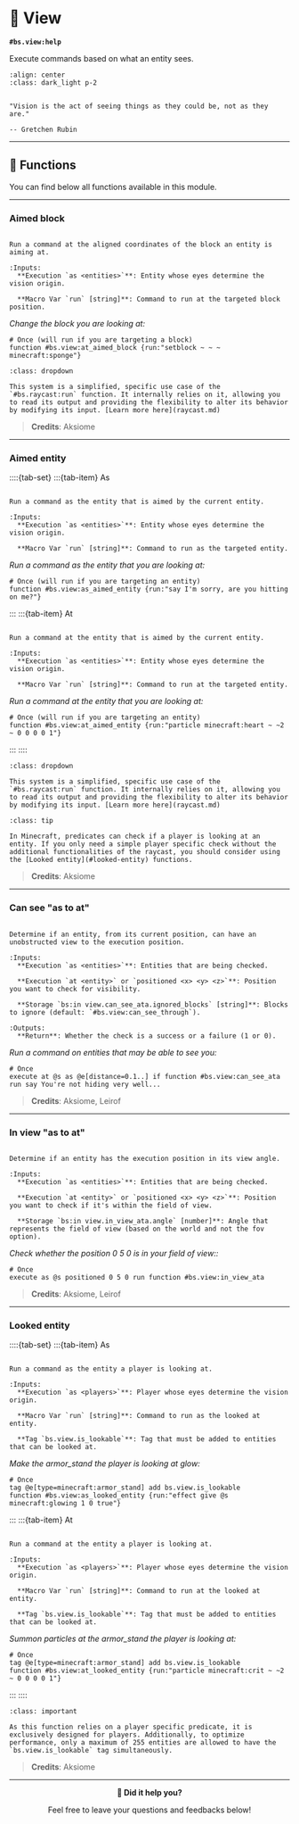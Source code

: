 # 👀 View

**`#bs.view:help`**

Execute commands based on what an entity sees.

```{image} /_imgs/modules/view.png
:align: center
:class: dark_light p-2
```

```{epigraph}

"Vision is the act of seeing things as they could be, not as they are."

-- Gretchen Rubin
```

---

## 🔧 Functions

You can find below all functions available in this module.

---

### Aimed block

```{function} #bs.view:at_aimed_block

Run a command at the aligned coordinates of the block an entity is aiming at.

:Inputs:
  **Execution `as <entities>`**: Entity whose eyes determine the vision origin.

  **Macro Var `run` [string]**: Command to run at the targeted block position.
```

*Change the block you are looking at:*

```mcfunction
# Once (will run if you are targeting a block)
function #bs.view:at_aimed_block {run:"setblock ~ ~ ~ minecraft:sponge"}
```

```{admonition} Advanced usage
:class: dropdown

This system is a simplified, specific use case of the `#bs.raycast:run` function. It internally relies on it, allowing you to read its output and providing the flexibility to alter its behavior by modifying its input. [Learn more here](raycast.md)
```

> **Credits**: Aksiome

---

### Aimed entity

::::{tab-set}
:::{tab-item} As

```{function} #bs.view:as_aimed_entity

Run a command as the entity that is aimed by the current entity.

:Inputs:
  **Execution `as <entities>`**: Entity whose eyes determine the vision origin.

  **Macro Var `run` [string]**: Command to run as the targeted entity.
```

*Run a command as the entity that you are looking at:*

```mcfunction
# Once (will run if you are targeting an entity)
function #bs.view:as_aimed_entity {run:"say I'm sorry, are you hitting on me?"}
```

:::
:::{tab-item} At

```{function} #bs.view:at_aimed_entity

Run a command at the entity that is aimed by the current entity.

:Inputs:
  **Execution `as <entities>`**: Entity whose eyes determine the vision origin.

  **Macro Var `run` [string]**: Command to run at the targeted entity.
```

*Run a command at the entity that you are looking at:*

```mcfunction
# Once (will run if you are targeting an entity)
function #bs.view:at_aimed_entity {run:"particle minecraft:heart ~ ~2 ~ 0 0 0 0 1"}
```

:::
::::

```{admonition} Advanced usage
:class: dropdown

This system is a simplified, specific use case of the `#bs.raycast:run` function. It internally relies on it, allowing you to read its output and providing the flexibility to alter its behavior by modifying its input. [Learn more here](raycast.md)
```

```{admonition} Performance tip
:class: tip

In Minecraft, predicates can check if a player is looking at an entity. If you only need a simple player specific check without the additional functionalities of the raycast, you should consider using the [Looked entity](#looked-entity) functions.
```

> **Credits**: Aksiome

---

### Can see "as to at"

```{function} #bs.view:can_see_ata

Determine if an entity, from its current position, can have an unobstructed view to the execution position.

:Inputs:
  **Execution `as <entities>`**: Entities that are being checked.

  **Execution `at <entity>` or `positioned <x> <y> <z>`**: Position you want to check for visibility.

  **Storage `bs:in view.can_see_ata.ignored_blocks` [string]**: Blocks to ignore (default: `#bs.view:can_see_through`).

:Outputs:
  **Return**: Whether the check is a success or a failure (1 or 0).
```

*Run a command on entities that may be able to see you:*

```mcfunction
# Once
execute at @s as @e[distance=0.1..] if function #bs.view:can_see_ata run say You're not hiding very well...
```

> **Credits**: Aksiome, Leirof

---

### In view "as to at"

```{function} #bs.view:in_view_ata

Determine if an entity has the execution position in its view angle.

:Inputs:
  **Execution `as <entities>`**: Entities that are being checked.

  **Execution `at <entity>` or `positioned <x> <y> <z>`**: Position you want to check if it's within the field of view.

  **Storage `bs:in view.in_view_ata.angle` [number]**: Angle that represents the field of view (based on the world and not the fov option).
```

*Check whether the position 0 5 0 is in your field of view::*

```mcfunction
# Once
execute as @s positioned 0 5 0 run function #bs.view:in_view_ata
```

> **Credits**: Aksiome, Leirof

---

### Looked entity

::::{tab-set}
:::{tab-item} As

```{function} #bs.view:as_looked_entity

Run a command as the entity a player is looking at.

:Inputs:
  **Execution `as <players>`**: Player whose eyes determine the vision origin.

  **Macro Var `run` [string]**: Command to run as the looked at entity.

  **Tag `bs.view.is_lookable`**: Tag that must be added to entities that can be looked at.

```

*Make the armor_stand the player is looking at glow:*

```mcfunction
# Once
tag @e[type=minecraft:armor_stand] add bs.view.is_lookable
function #bs.view:as_looked_entity {run:"effect give @s minecraft:glowing 1 0 true"}
```

:::
:::{tab-item} At

```{function} #bs.view:at_looked_entity

Run a command at the entity a player is looking at.

:Inputs:
  **Execution `as <players>`**: Player whose eyes determine the vision origin.

  **Macro Var `run` [string]**: Command to run at the looked at entity.

  **Tag `bs.view.is_lookable`**: Tag that must be added to entities that can be looked at.
```

*Summon particles at the armor_stand the player is looking at:*

```mcfunction
# Once
tag @e[type=minecraft:armor_stand] add bs.view.is_lookable
function #bs.view:at_looked_entity {run:"particle minecraft:crit ~ ~2 ~ 0 0 0 0 1"}
```

:::
::::

```{admonition} Technical limitations
:class: important

As this function relies on a player specific predicate, it is exclusively designed for players. Additionally, to optimize performance, only a maximum of 255 entities are allowed to have the `bs.view.is_lookable` tag simultaneously.
```

> **Credits**: Aksiome

---

<div id="comments" align=center>

**💬 Did it help you?**

Feel free to leave your questions and feedbacks below!

</div>
